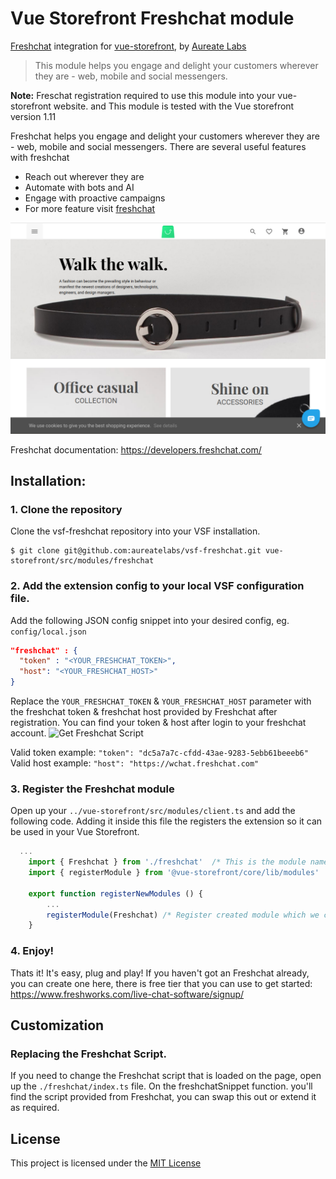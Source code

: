 # Vue Storefront Freshchat module
[Freshchat](https://www.freshworks.com/live-chat-software/) integration for [vue-storefront](https://github.com/aureatelabs/vsf-freshchat), by [Aureate Labs](https://aureatelabs.com/)
> This module helps you engage and delight your customers wherever they are - web, mobile and social messengers.

**Note:** Freschat registration required to use this module into your vue-storefront website. and This module is tested with the Vue storefront version 1.11

Freshchat helps you engage and delight your customers wherever they are - web, mobile and social messengers.
There are several useful features with freshchat
- Reach out wherever they are
- Automate with bots and AI
- Engage with proactive campaigns
- For more feature visit [freshchat](https://www.freshworks.com/live-chat-software/features)

![Demo](docs/preview.png)

Freshchat documentation: https://developers.freshchat.com/

## Installation:

### 1. Clone the repository

Clone the vsf-freshchat repository into your VSF installation.
```shell
$ git clone git@github.com:aureatelabs/vsf-freshchat.git vue-storefront/src/modules/freshchat
```
### 2. Add the extension config to your local VSF configuration file.
Add the following JSON config snippet into your desired config, eg. `config/local.json`
```json
"freshchat" : {
  "token" : "<YOUR_FRESHCHAT_TOKEN>",
  "host": "<YOUR_FRESHCHAT_HOST>"
}
```
Replace the `YOUR_FRESHCHAT_TOKEN` & `YOUR_FRESHCHAT_HOST` parameter with the freshchat token & freshchat host provided by Freshchat after registration. You can find your token & host after login to your freshchat account.
![Get Freshchat Script](docs/freeChat-script.png)

Valid token example: `"token": "dc5a7a7c-cfdd-43ae-9283-5ebb61beeeb6"`
Valid host example: `"host": "https://wchat.freshchat.com"`
### 3. Register the Freshchat module
Open up your `../vue-storefront/src/modules/client.ts` and add the following code. Adding it inside this file the registers the extension so it can be used in your Vue Storefront.
```js
  ...
	import { Freshchat } from './freshchat'  /* This is the module name which is we are creating */
	import { registerModule } from '@vue-storefront/core/lib/modules'

	export function registerNewModules () {
		...
		registerModule(Freshchat) /* Register created module which we created in this tutorial */
	}
```
### 4. Enjoy!
Thats it! It's easy, plug and play! If you haven't got an Freshchat already, you can create one here, there is free tier that you can use to get started: https://www.freshworks.com/live-chat-software/signup/

## Customization

### Replacing the Freshchat Script.
If you need to change the Freshchat script that is loaded on the page, open up the `./freshchat/index.ts` file. On the freshchatSnippet function. you'll find the script provided from Freshchat, you can swap this out or extend it as required.

## License
This project is licensed under the [MIT License](https://github.com/aureatelabs/vsf-freshchat/blob/master/LICENSE)
